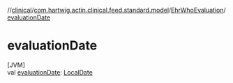 //[clinical](../../../index.md)/[com.hartwig.actin.clinical.feed.standard.model](../index.md)/[EhrWhoEvaluation](index.md)/[evaluationDate](evaluation-date.md)

# evaluationDate

[JVM]\
val [evaluationDate](evaluation-date.md): [LocalDate](https://docs.oracle.com/javase/8/docs/api/java/time/LocalDate.html)
